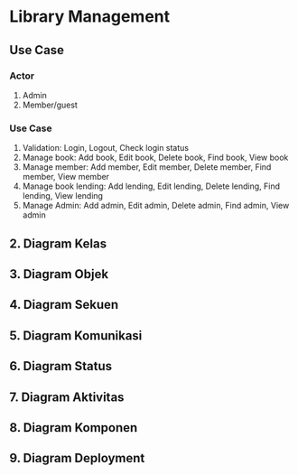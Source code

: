 # Library Management
## Use Case
### Actor
1. Admin
2. Member/guest
### Use Case
1. Validation: Login, Logout, Check login status
2. Manage book: Add book, Edit book, Delete book, Find book, View book
3. Manage member: Add member, Edit member, Delete member, Find member, View member
4. Manage book lending: Add lending, Edit lending, Delete lending, Find lending, View lending
5. Manage Admin: Add admin, Edit admin, Delete admin, Find admin, View admin
## 2. Diagram Kelas
## 3. Diagram Objek
## 4. Diagram Sekuen
## 5. Diagram Komunikasi
## 6. Diagram Status
## 7. Diagram Aktivitas
## 8. Diagram Komponen
## 9. Diagram Deployment
